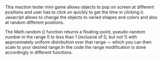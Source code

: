This reaction tester mini game allows objects to pop on screen at different positions and user has to click on quickly to get the time in clicking it.
Javacript allows to change the objects to varied shapes and colors and also at random different positions.

The Math.random () function returns a floating-point, pseudo-random number in the range 0 to less than 1 (inclusive of 0, but not 1) with approximately uniform distribution over that range — which you can then scale to your desired range.In the code the range modification is done accordingly in different functions.
